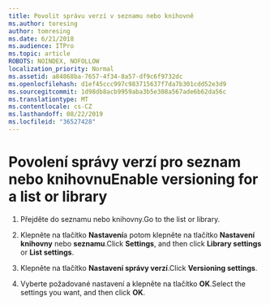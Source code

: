 ```yaml
---
title: Povolit správu verzí v seznamu nebo knihovně
ms.author: toresing
author: tomresing
ms.date: 6/21/2018
ms.audience: ITPro
ms.topic: article
ROBOTS: NOINDEX, NOFOLLOW
localization_priority: Normal
ms.assetid: a84868ba-7657-4f34-8a57-df9c6f9732dc
ms.openlocfilehash: d1ef45ccc997c983715637f7da7b301cdd52e3d9
ms.sourcegitcommit: 1d98db8acb9959aba3b5e308a567ade6b62da56c
ms.translationtype: MT
ms.contentlocale: cs-CZ
ms.lasthandoff: 08/22/2019
ms.locfileid: "36527428"
---
```

# <a name="enable-versioning-for-a-list-or-library"></a><span data-ttu-id="32169-102">Povolení správy verzí pro seznam nebo knihovnu</span><span class="sxs-lookup"><span data-stu-id="32169-102">Enable versioning for a list or library</span></span>

1. <span data-ttu-id="32169-103">Přejděte do seznamu nebo knihovny.</span><span class="sxs-lookup"><span data-stu-id="32169-103">Go to the list or library.</span></span>
    
2. <span data-ttu-id="32169-104">Klepněte na tlačítko **Nastavení**a potom klepněte na tlačítko **Nastavení knihovny** nebo **seznamu**.</span><span class="sxs-lookup"><span data-stu-id="32169-104">Click **Settings**, and then click **Library settings** or **List settings**.</span></span>
    
3. <span data-ttu-id="32169-105">Klepněte na tlačítko **Nastavení správy verzí**.</span><span class="sxs-lookup"><span data-stu-id="32169-105">Click **Versioning settings**.</span></span>
    
4. <span data-ttu-id="32169-106">Vyberte požadované nastavení a klepněte na tlačítko **OK**.</span><span class="sxs-lookup"><span data-stu-id="32169-106">Select the settings you want, and then click **OK**.</span></span>
    

